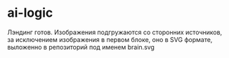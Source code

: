 # ai-logic
Лэндинг готов. Изображения подгружаются со сторонних источников, за исключением изображения в первом блоке, оно в SVG формате, выложенно в репозиторий под именем brain.svg
